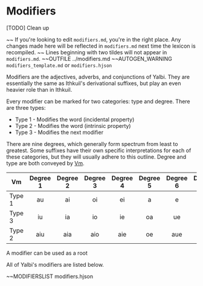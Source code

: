 # Modifiers

[TODO] Clean up

~~ If you're looking to edit `modifiers.md`, you're in the right place. Any changes made here will be reflected in `modifiers.md` next time the lexicon is recompiled.
~~ Lines beginning with two tildes will not appear in `modifiers.md`.
~~OUTFILE ../modifiers.md
~~AUTOGEN_WARNING `modifiers_template.md` or `modifiers.hjson`

Modifiers are the adjectives, adverbs, and conjunctions of Yalbi. They are essentially the same as Ithkuil's derivational suffixes, but play an even heavier role than in Ithkuil.

Every modifier can be marked for two categories: type and degree. There are three types:

* Type 1 - Modifies the word (incidental property)
* Type 2 - Modifies the word (intrinsic property)
* Type 3 - Modifies the next modifier

There are nine degrees, which generally form spectrum from least to greatest. Some suffixes have their own specific interpretations for each of these categories, but they will usually adhere to this outline. Degree and type are both conveyed by [Vm](affixes.md#cvm).

| Vm     | Degree 1 | Degree 2 | Degree 3 | Degree 4 | Degree 5 | Degree 6 | Degree 7 | Degree 8 | Degree 9 |
|--------|:--------:|:--------:|:--------:|:--------:|:--------:|:--------:|:--------:|:--------:|:--------:|
| Type 1 |    au    |    ai    |    oi    |    ei    |    a     |    e     |    o     |    i     |    u     |
| Type 3 |    iu    |    ia    |    io    |    ie    |    oa    |    ue    |    uo    |    ua    |    ui    |
| Type 2 |   aiu    |   aia    |   aio    |   aie    |    oe    |   aue    |   auo    |   aua    |   aui    |

A modifier can be used as a root

All of Yalbi's modifiers are listed below.

~~MODIFIERSLIST modifiers.hjson
